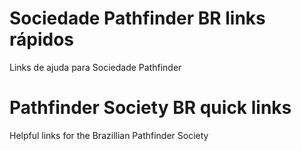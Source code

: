 # Sociedade Pathfinder BR links rápidos
Links de ajuda para Sociedade Pathfinder

# Pathfinder Society BR quick links
Helpful links for the Brazillian Pathfinder Society